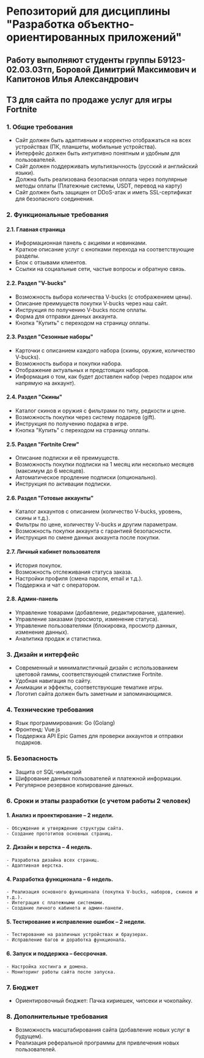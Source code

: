 # Репозиторий для дисциплины "Разработка объектно-ориентированных приложений"

## Работу выполняют студенты группы Б9123-02.03.03тп, Боровой Димитрий Максимович и Капитонов Илья Александрович

## ТЗ для сайта по продаже услуг для игры Fortnite

### 1. Общие требования
   
  - Сайт должен быть адаптивным и корректно отображаться на всех устройствах (ПК, планшеты, мобильные устройства).
  - Интерфейс должен быть интуитивно понятным и удобным для пользователей.
  - Сайт должен поддерживать мультиязычность (русский и английский языки).
  - Должна быть реализована безопасная оплата через популярные методы оплаты (Платежные системы, USDT, перевод на карту)
  - Сайт должен быть защищен от DDoS-атак и иметь SSL-сертификат для безопасного соединения.

### 2. Функциональные требования

  #### 2.1. Главная страница
  - Информационная панель с акциями и новинками.
  - Краткое описание услуг с кнопками перехода на соответствующие разделы.
  - Блок с отзывами клиентов.
  - Ссылки на социальные сети, частые вопросы и обратную связь.

  #### 2.2. Раздел "V-bucks"
  - Возможность выбора количества V-bucks (с отображением цены).
  - Описание преимуществ покупки V-bucks через наш сайт.
  - Инструкция по получению V-bucks после оплаты.
  - Форма для отправки данных аккаунта.
  - Кнопка "Купить" с переходом на страницу оплаты.

  #### 2.3. Раздел "Сезонные наборы"
  - Карточки с описанием каждого набора (скины, оружие, количество V-bucks).
  - Возможность выбора и покупки набора.
  - Отображение актуальных и предстоящих наборов.
  - Информация о том, как будет доставлен набор (через подарок или напрямую на аккаунт).

  #### 2.4. Раздел "Скины"
  - Каталог скинов и оружия с фильтрами по типу, редкости и цене.
  - Возможность покупки через систему подарков (gift).
  - Инструкция по получению подарка в игре.
  - Кнопка "Купить" с переходом на страницу оплаты.

  #### 2.5. Раздел "Fortnite Crew"
  - Описание подписки и её преимуществ.
  - Возможность покупки подписки на 1 месяц или несколько месяцев (максимум до 6 месяцев).
  - Автоматическое продление подписки (опционально).
  - Инструкция по активации подписки.

  #### 2.6. Раздел "Готовые аккаунты"
  - Каталог аккаунтов с описанием (количество V-bucks, уровень, скины и т.д.).
  - Фильтры по цене, количеству V-bucks и другим параметрам.
  - Возможность покупки аккаунта с гарантией безопасности.
  - Инструкция по смене данных аккаунта после покупки.

  #### 2.7. Личный кабинет пользователя
  - История покупок.
  - Возможность отслеживания статуса заказа.
  - Настройки профиля (смена пароля, email и т.д.).
  - Поддержка и чат с оператором.

  #### 2.8. Админ-панель
  - Управление товарами (добавление, редактирование, удаление).
  - Управление заказами (просмотр, изменение статуса).
  - Управление пользователями (блокировка, просмотр данных, изменение данных).
  - Аналитика продаж и статистика.

### 3. Дизайн и интерфейс
  - Современный и минималистичный дизайн с использованием цветовой гаммы, соответствующей стилистике Fortnite.
  - Удобная навигация по сайту.
  - Анимации и эффекты, соответствующие тематике игры.
  - Логотип сайта должен быть заметным и запоминающимся.

### 4. Технические требования
  - Язык программирования: Go (Golang)
  - Фронтенд: Vue.js
  - Поддержка API Epic Games для проверки аккаунтов и отправки подарков.

### 5. Безопасность
  - Защита от SQL-инъекций
  - Шифрование данных пользователей и платежной информации.
  - Регулярное резервное копирование данных.

### 6. Сроки и этапы разработки (с учетом работы 2 человек)
   
  #### 1. Анализ и проектирование – 2 недели.
    - Обсуждение и утверждение структуры сайта.
    - Создание прототипов основных страниц.

  #### 2. Дизайн и верстка – 4 недель.
    - Разработка дизайна всех страниц.
    - Адаптивная верстка.

  #### 4. Разработка функционала – 6 недель.
    - Реализация основного функционала (покупка V-bucks, наборов, скинов и т.д.).
    - Интеграция с платежными системами.
    - Создание личного кабинета и админ-панели.

  #### 5. Тестирование и исправление ошибок – 2 недели.
    - Тестирование на различных устройствах и браузерах.
    - Исправление багов и доработка функционала.

  #### 6. Запуск и поддержка – бессрочная.
    - Настройка хостинга и домена.
    - Мониторинг работы сайта после запуска.

### 7. Бюджет
   
  - Ориентировочный бюджет: Пачка кириешек, чипсеки и чокопайку.

### 8. Дополнительные требования
    
  - Возможность масштабирования сайта (добавление новых услуг в будущем).
  - Реализация реферальной программы для привлечения новых пользователей.
